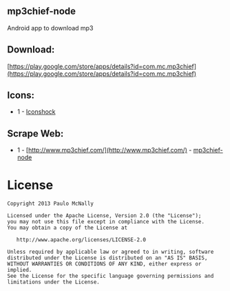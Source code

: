 ## mp3chief-node ##

Android app to download mp3

## Download: ##

[https://play.google.com/store/apps/details?id=com.mc.mp3chief](https://play.google.com/store/apps/details?id=com.mc.mp3chief)

## Icons: ##
- 1 - [Iconshock](http://www.iconfinder.com/search/?q=iconset%3Aiconshocksigmadj)

## Scrape Web: ##
- 1 - [http://www.mp3chief.com/](http://www.mp3chief.com/) - [mp3chief-node](https://github.com/paulomcnally/mp3chief-node)

License
=======

    Copyright 2013 Paulo McNally

    Licensed under the Apache License, Version 2.0 (the "License");
    you may not use this file except in compliance with the License.
    You may obtain a copy of the License at

       http://www.apache.org/licenses/LICENSE-2.0

    Unless required by applicable law or agreed to in writing, software
    distributed under the License is distributed on an "AS IS" BASIS,
    WITHOUT WARRANTIES OR CONDITIONS OF ANY KIND, either express or implied.
    See the License for the specific language governing permissions and
    limitations under the License.